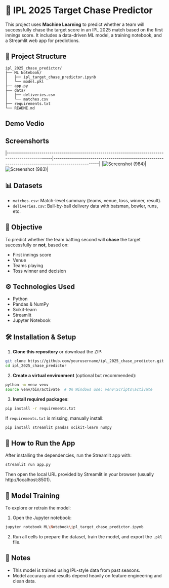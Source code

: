# 🏏 IPL 2025 Target Chase Predictor

This project uses **Machine Learning** to predict whether a team will successfully chase the target score in an IPL 2025 match based on the first innings score. It includes a data-driven ML model, a training notebook, and a Streamlit web app for predictions.

## 📁 Project Structure

```
ipl_2025_chase_predictor/
├── ML Notebook/
│   ├── ipl_target_chase_predictor.ipynb
│   └── model.pkl
├── app.py
├── data/
│   ├── deliveries.csv
│   └── matches.csv
├── requirements.txt
└── README.md
```

## Demo Vedio

## Screenshorts
|----------------------------------------------------------------------------------------------------|----------------------------------------------------------------------------------------------------|
|![Screenshot (984)](https://github.com/user-attachments/assets/b7452781-c275-4fee-be42-849291c005b8)|![Screenshot (983)](https://github.com/user-attachments/assets/3ae6c293-adc6-4861-9a74-5c514c7d12c7)|
## 📊 Datasets

- `matches.csv`: Match-level summary (teams, venue, toss, winner, result).
- `deliveries.csv`: Ball-by-ball delivery data with batsman, bowler, runs, etc.

## 🧠 Objective

To predict whether the team batting second will **chase** the target successfully or **not**, based on:
- First innings score
- Venue
- Teams playing
- Toss winner and decision

## ⚙️ Technologies Used

- Python
- Pandas & NumPy
- Scikit-learn
- Streamlit
- Jupyter Notebook

## 🛠️ Installation & Setup

1. **Clone this repository** or download the ZIP:

```bash
git clone https://github.com/yourusername/ipl_2025_chase_predictor.git
cd ipl_2025_chase_predictor
```

2. **Create a virtual environment** (optional but recommended):

```bash
python -m venv venv
source venv/bin/activate  # On Windows use: venv\Scripts\activate
```

3. **Install required packages**:

```bash
pip install -r requirements.txt
```

If `requirements.txt` is missing, manually install:
```bash
pip install streamlit pandas scikit-learn numpy
```

## 🚀 How to Run the App

After installing the dependencies, run the Streamlit app with:

```bash
streamlit run app.py
```

Then open the local URL provided by Streamlit in your browser (usually http://localhost:8501).

## 🧪 Model Training

To explore or retrain the model:

1. Open the Jupyter notebook:
```bash
jupyter notebook ML\Notebook\ipl_target_chase_predictor.ipynb
```

2. Run all cells to prepare the dataset, train the model, and export the `.pkl` file.

## 📌 Notes

- This model is trained using IPL-style data from past seasons.
- Model accuracy and results depend heavily on feature engineering and clean data.
